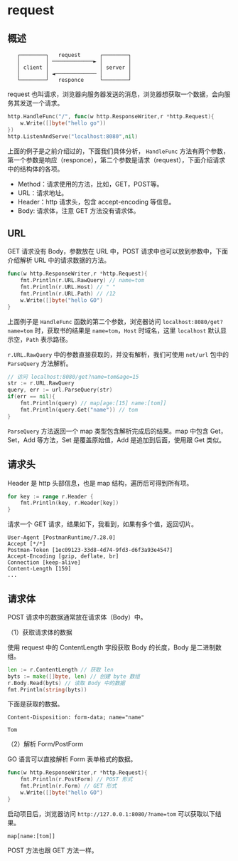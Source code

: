 # request

## 概述

```text
   ┌────────┐   request      ┌────────┐
   │        │ ─────────────► │        │
   │ client │                │ server │
   │        │ ◄───────────── │        │
   └────────┘   responce     └────────┘
```

request 也叫请求，浏览器向服务器发送的消息，浏览器想获取一个数据，会向服务其发送一个请求。

```go
http.HandleFunc("/", func(w http.ResponseWriter,r *http.Request){
    w.Write([]byte("hello go"))
})
http.ListenAndServe("localhost:8080",nil)
```

上面的例子是之前介绍过的，下面我们具体分析， `HandleFunc` 方法有两个参数，第一个参数是响应（responce），第二个参数是请求（request），下面介绍请求中的结构体的各项。

- Method：请求使用的方法，比如，GET，POST等。
- URL：请求地址。
- Header：http 请求头，包含 accept-encoding 等信息。
- Body: 请求体，注意 GET 方法没有请求体。

## URL

GET 请求没有 Body，参数放在 URL 中，POST 请求中也可以放到参数中，下面介绍解析 URL 中的请求数据的方法。

```go
func(w http.ResponseWriter,r *http.Request){
    fmt.Println(r.URL.RawQuery) // name=tom
    fmt.Println(r.URL.Host) // " "
    fmt.Println(r.URL.Path) // /12
    w.Write([]byte("hello GO")
}
```

上面例子是 `HandleFunc` 函数的第二个参数，浏览器访问 `localhost:8080/get?name=tom` 时，获取书的结果是 `name=tom`，`Host` 时域名，这里 `localhost` 默认显示空，`Path` 表示路径。

`r.URL.RawQuery` 中的参数直接获取的，并没有解析，我们可使用 `net/url` 包中的 `ParseQuery` 方法解析。

```go
// 访问 localhost:8080/get?name=tom&age=15
str := r.URL.RawQuery
query, err := url.ParseQuery(str)
if(err == nil){
    fmt.Println(query) // map[age:[15] name:[tom]]
    fmt.Println(query.Get("name")) // tom
}
```

`ParseQuery` 方法返回一个 map 类型包含解析完成后的结果。map 中包含 Get，Set，Add 等方法，Set 是覆盖原始值，Add 是追加到后面，使用跟 Get 类似。

## 请求头

Header 是 http 头部信息，也是 map 结构，遍历后可得到所有项。

```go
for key := range r.Header {
    fmt.Println(key, r.Header[key])
}
```

请求一个 GET 请求，结果如下，我看到，如果有多个值，返回切片。

```text
User-Agent [PostmanRuntime/7.28.0]
Accept [*/*]
Postman-Token [1ec09123-33d8-4d74-9fd3-d6f3a93e4547]
Accept-Encoding [gzip, deflate, br]
Connection [keep-alive]
Content-Length [159]
...
```

## 请求体

POST 请求中的数据通常放在请求体（Body）中。

（1）获取请求体的数据

使用 request 中的 ContentLength 字段获取 Body 的长度，Body 是二进制数组。

```go
len := r.ContentLength // 获取 len
byts := make([]byte, len) // 创建 byte 数组
r.Body.Read(byts) // 读取 Body 中的数据
fmt.Println(string(byts))
```

下面是获取的数据。

```text
Content-Disposition: form-data; name="name"

Tom
```

（2）解析 Form/PostForm

GO 语言可以直接解析 Form 表单格式的数据。

```go
func(w http.ResponseWriter,r *http.Request){
    fmt.Println(r.PostForm) // POST 形式
    fmt.Println(r.Form) // GET 形式
    w.Write([]byte("hello GO")
}
```

启动项目后，浏览器访问 `http://127.0.0.1:8080/?name=tom` 可以获取以下结果。

```text
map[name:[tom]]
```

POST 方法也跟 GET 方法一样。
